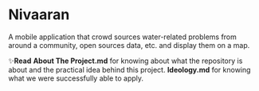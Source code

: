 # Nivaaran

A mobile application that crowd sources water-related problems from around a community, open sources data, etc. and display them on a map.

✨**Read**
**About The Project.md** for knowing about what the repository is about and the practical idea behind this project.
**Ideology.md** for knowing what we were successfully able to apply.
